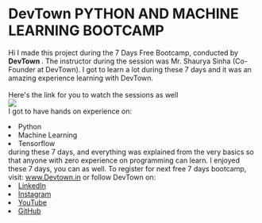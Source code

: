 # DevTown PYTHON AND MACHINE LEARNING BOOTCAMP
Hi I made this project during the 7 Days Free Bootcamp, conducted by <b> DevTown
</b>.
The instructor during the session was Mr. Shaurya Sinha (Co-Founder at DevTown). I got to
learn a lot during these 7 days and it was an amazing experience learning with DevTown.
<br><br>Here's the link for you to watch the sessions as well<br>
<a href="https://www.youtube.com/playlist?list=PL7zl8TDRnbulNEA-59W7wWgCWE8LEOD6h"> <img src="https://github.com/ShapeAI/PYTHON-AND-DATA-ANALYTICS/blob/main/machine%20learning.png"> </a>
<br>I got to have hands on experience on:
<li>Python
<li>Machine Learning
<li>Tensorflow
<br>during these 7 days, and everything was explained from the very basics so that
anyone with zero experience on programming can learn.
I enjoyed these 7 days, you can as well. To register for next free 7 days bootcamp, visit:
<a href="https://www.Devtown.in"> www.Devtown.in</a>
or follow DevTown on:
<li><a href=
"https://www.linkedin.com/company/devtown-in/">LinkedIn</a>
<li><a href=
"https://www.instagram.com/devtown.in/">Instagram</a>
<li><a
href="https://www.youtube.com/c/DevTownIndia">YouTube</a>
<li><a href="https://github.com/shapeai">GitHub</a>

